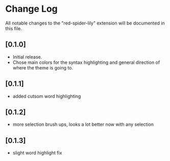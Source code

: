 # Change Log

All notable changes to the "red-spider-lily" extension will be documented in this file.

## [0.1.0]

- Initial release.
- Chose main colors for the syntax highlighting and general direction of where the theme is going to.

## [0.1.1]

- added cutsom word highlighting

## [0.1.2]

- more selection brush ups, looks a lot better now with any selection

## [0.1.3]

- slight word highlight fix
